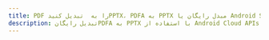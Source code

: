---title: PDF را به  تبدیل کنیدPPTX، PDFA به PPTX مبدل رایگان یا Android SDKdescription: تبدیل رایگانPDFA به PPTX با استفاده از Android Cloud APIs & SDK همچنین اسناد PDF را در Cloud ایجاد، ویرایش و رندر کنید.---